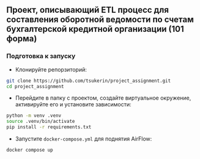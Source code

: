 ## Проект, описывающий ETL процесс для составления оборотной ведомости по счетам бухгалтерской кредитной организации (101 форма)

### Подготовка к запуску
- Клонируйте репорзиторий:
```sh
git clone https://github.com/tsukerin/project_assignment.git
cd project_assignment
```
- Перейдите в папку с проектом, создайте виртуальное окружение, активируйте его и установите зависимости:
```sh
python -m venv .venv
source .venv/bin/activate
pip install -r requirements.txt
```
- Запустите `docker-compose.yml` для поднятия AirFlow:
```sh
docker compose up
```
